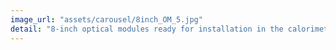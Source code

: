```yaml
---
image_url: "assets/carousel/8inch_OM_5.jpg"
detail: "8-inch optical modules ready for installation in the calorimeter wall"
---
```

